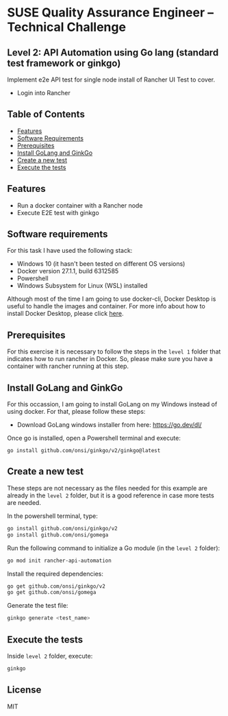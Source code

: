 # SUSE Quality Assurance Engineer – Technical Challenge
## Level 2: API Automation using Go lang (standard test framework or ginkgo)

Implement e2e API test for single node install of Rancher UI
Test to cover.
- Login into Rancher

## Table of Contents
- [Features](#features)
- [Software Requirements](#software-requirements)
- [Prerequisites](#prerequisites)
- [Install GoLang and GinkGo](#install-golang-and-ginkgo)
- [Create a new test](#create-a-new-test)
- [Execute the tests](#deployt-the-vm-in-gcp)


## Features
- Run a docker container with a Rancher node
- Execute E2E test with ginkgo

## Software requirements
For this task I have used the following stack:
- Windows 10 (it hasn't been tested on different OS versions)
- Docker version 27.1.1, build 6312585
- Powershell
- Windows Subsystem for Linux (WSL) installed

Although most of the time I am going to use docker-cli, Docker Desktop is useful to handle the images and container. 
For more info about how to install Docker Desktop, please click [here](https://docs.docker.com/desktop/install/windows-install/).

## Prerequisites
For this exercise it is necessary to follow the steps in the `level 1` folder that indicates how to run rancher in Docker. So, please make sure you have a container with rancher running at this step.

## Install GoLang and GinkGo
For this occassion, I am going to install GoLang on my Windows instead of using docker. For that, please follow these steps:
- Download GoLang windows installer from here: https://go.dev/dl/

Once go is installed, open a Powershell terminal and execute:
```
go install github.com/onsi/ginkgo/v2/ginkgo@latest
```

## Create a new test
These steps are not necessary as the files needed for this example are already in the `level 2` folder, but it is a good reference in case more tests are needed.

In the powershell terminal, type:
```sh
go install github.com/onsi/ginkgo/v2
go install github.com/onsi/gomega
```

Run the following command to initialize a Go module (in the `level 2` folder):
```sh
go mod init rancher-api-automation
```

Install the required dependencies:
```sh
go get github.com/onsi/ginkgo/v2
go get github.com/onsi/gomega
```

Generate the test file:
```sh
ginkgo generate <test_name>
```

## Execute the tests
Inside `level 2` folder, execute:
```sh
ginkgo
```

## License
MIT
